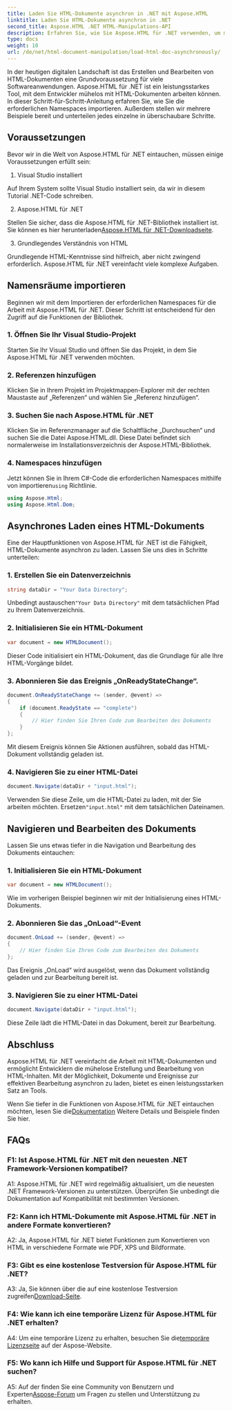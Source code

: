 ```yaml
---
title: Laden Sie HTML-Dokumente asynchron in .NET mit Aspose.HTML
linktitle: Laden Sie HTML-Dokumente asynchron in .NET
second_title: Aspose.HTML .NET HTML-Manipulations-API
description: Erfahren Sie, wie Sie Aspose.HTML für .NET verwenden, um mit HTML-Dokumenten zu arbeiten. Schritt-für-Schritt-Anleitung mit Beispielen und FAQs für Entwickler.
type: docs
weight: 10
url: /de/net/html-document-manipulation/load-html-doc-asynchronously/
---
```


In der heutigen digitalen Landschaft ist das Erstellen und Bearbeiten von HTML-Dokumenten eine Grundvoraussetzung für viele Softwareanwendungen. Aspose.HTML für .NET ist ein leistungsstarkes Tool, mit dem Entwickler mühelos mit HTML-Dokumenten arbeiten können. In dieser Schritt-für-Schritt-Anleitung erfahren Sie, wie Sie die erforderlichen Namespaces importieren. Außerdem stellen wir mehrere Beispiele bereit und unterteilen jedes einzelne in überschaubare Schritte.

## Voraussetzungen

Bevor wir in die Welt von Aspose.HTML für .NET eintauchen, müssen einige Voraussetzungen erfüllt sein:

1. Visual Studio installiert

Auf Ihrem System sollte Visual Studio installiert sein, da wir in diesem Tutorial .NET-Code schreiben.

2. Aspose.HTML für .NET

 Stellen Sie sicher, dass die Aspose.HTML für .NET-Bibliothek installiert ist. Sie können es hier herunterladen[Aspose.HTML für .NET-Downloadseite](https://releases.aspose.com/html/net/).

3. Grundlegendes Verständnis von HTML

Grundlegende HTML-Kenntnisse sind hilfreich, aber nicht zwingend erforderlich. Aspose.HTML für .NET vereinfacht viele komplexe Aufgaben.

## Namensräume importieren

Beginnen wir mit dem Importieren der erforderlichen Namespaces für die Arbeit mit Aspose.HTML für .NET. Dieser Schritt ist entscheidend für den Zugriff auf die Funktionen der Bibliothek.

### 1. Öffnen Sie Ihr Visual Studio-Projekt

Starten Sie Ihr Visual Studio und öffnen Sie das Projekt, in dem Sie Aspose.HTML für .NET verwenden möchten.

### 2. Referenzen hinzufügen

Klicken Sie in Ihrem Projekt im Projektmappen-Explorer mit der rechten Maustaste auf „Referenzen“ und wählen Sie „Referenz hinzufügen“.

### 3. Suchen Sie nach Aspose.HTML für .NET

Klicken Sie im Referenzmanager auf die Schaltfläche „Durchsuchen“ und suchen Sie die Datei Aspose.HTML.dll. Diese Datei befindet sich normalerweise im Installationsverzeichnis der Aspose.HTML-Bibliothek.

### 4. Namespaces hinzufügen

 Jetzt können Sie in Ihrem C#-Code die erforderlichen Namespaces mithilfe von importieren`using` Richtlinie.

```csharp
using Aspose.Html;
using Aspose.Html.Dom;
```

## Asynchrones Laden eines HTML-Dokuments

Eine der Hauptfunktionen von Aspose.HTML für .NET ist die Fähigkeit, HTML-Dokumente asynchron zu laden. Lassen Sie uns dies in Schritte unterteilen:

### 1. Erstellen Sie ein Datenverzeichnis

```csharp
string dataDir = "Your Data Directory";
```

 Unbedingt austauschen`"Your Data Directory"` mit dem tatsächlichen Pfad zu Ihrem Datenverzeichnis.

### 2. Initialisieren Sie ein HTML-Dokument

```csharp
var document = new HTMLDocument();
```

Dieser Code initialisiert ein HTML-Dokument, das die Grundlage für alle Ihre HTML-Vorgänge bildet.

### 3. Abonnieren Sie das Ereignis „OnReadyStateChange“.

```csharp
document.OnReadyStateChange += (sender, @event) =>
{
    if (document.ReadyState == "complete")
    {
        // Hier finden Sie Ihren Code zum Bearbeiten des Dokuments
    }
};
```

Mit diesem Ereignis können Sie Aktionen ausführen, sobald das HTML-Dokument vollständig geladen ist.

### 4. Navigieren Sie zu einer HTML-Datei

```csharp
document.Navigate(dataDir + "input.html");
```

 Verwenden Sie diese Zeile, um die HTML-Datei zu laden, mit der Sie arbeiten möchten. Ersetzen`"input.html"` mit dem tatsächlichen Dateinamen.

## Navigieren und Bearbeiten des Dokuments

Lassen Sie uns etwas tiefer in die Navigation und Bearbeitung des Dokuments eintauchen:

### 1. Initialisieren Sie ein HTML-Dokument

```csharp
var document = new HTMLDocument();
```

Wie im vorherigen Beispiel beginnen wir mit der Initialisierung eines HTML-Dokuments.

### 2. Abonnieren Sie das „OnLoad“-Event

```csharp
document.OnLoad += (sender, @event) =>
{
    // Hier finden Sie Ihren Code zum Bearbeiten des Dokuments
};
```

Das Ereignis „OnLoad“ wird ausgelöst, wenn das Dokument vollständig geladen und zur Bearbeitung bereit ist.

### 3. Navigieren Sie zu einer HTML-Datei

```csharp
document.Navigate(dataDir + "input.html");
```

Diese Zeile lädt die HTML-Datei in das Dokument, bereit zur Bearbeitung.

## Abschluss

Aspose.HTML für .NET vereinfacht die Arbeit mit HTML-Dokumenten und ermöglicht Entwicklern die mühelose Erstellung und Bearbeitung von HTML-Inhalten. Mit der Möglichkeit, Dokumente und Ereignisse zur effektiven Bearbeitung asynchron zu laden, bietet es einen leistungsstarken Satz an Tools.

 Wenn Sie tiefer in die Funktionen von Aspose.HTML für .NET eintauchen möchten, lesen Sie die[Dokumentation](https://reference.aspose.com/html/net/) Weitere Details und Beispiele finden Sie hier.

## FAQs

### F1: Ist Aspose.HTML für .NET mit den neuesten .NET Framework-Versionen kompatibel?

A1: Aspose.HTML für .NET wird regelmäßig aktualisiert, um die neuesten .NET Framework-Versionen zu unterstützen. Überprüfen Sie unbedingt die Dokumentation auf Kompatibilität mit bestimmten Versionen.

### F2: Kann ich HTML-Dokumente mit Aspose.HTML für .NET in andere Formate konvertieren?

A2: Ja, Aspose.HTML für .NET bietet Funktionen zum Konvertieren von HTML in verschiedene Formate wie PDF, XPS und Bildformate.

### F3: Gibt es eine kostenlose Testversion für Aspose.HTML für .NET?

 A3: Ja, Sie können über die auf eine kostenlose Testversion zugreifen[Download-Seite](https://releases.aspose.com/).

### F4: Wie kann ich eine temporäre Lizenz für Aspose.HTML für .NET erhalten?

 A4: Um eine temporäre Lizenz zu erhalten, besuchen Sie die[temporäre Lizenzseite](https://purchase.aspose.com/temporary-license/) auf der Aspose-Website.

### F5: Wo kann ich Hilfe und Support für Aspose.HTML für .NET suchen?

 A5: Auf der finden Sie eine Community von Benutzern und Experten[Aspose-Forum](https://forum.aspose.com/) um Fragen zu stellen und Unterstützung zu erhalten.